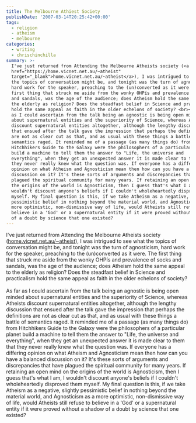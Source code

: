 ```yaml
---
title: The Melbourne Athiest Society
publishDate: '2007-03-14T20:25:42+00:00'
tags:
  - religion
  - atheism
  - melbourne
categories:
  - writing
  - chrischinchilla
summary: >-
  I've just returned from Attending the Melbourne Atheists society (<a
  href="https://home.vicnet.net.au/~atheist"
  target="_blank">home.vicnet.net.au/~atheist</a>), I was intrigued to see what
  the topics of conversation might be, and tonight was the turn of agnosticism,
  hard work for the speaker, preaching to the (un)converted as it were. The
  first thing that struck me aside from the wonky OHPís and prevalence of socks
  and sandals, was the age of the audience; does Atheism hold the same appeal to
  the elderly as religion? Does the steadfast belief in Science and practicalism
  hold the same appeal as faith in the older echelons of society? <br><br>As far
  as I could ascertain from the talk being an agnostic is being open minded
  about supernatural entities and the superiority of Science, whereas Atheists
  discount supernatural entities altogether, although the lengthy discussion
  that ensued after the talk gave the impression that perhaps the definitions
  are not as clear cut as that, and as usual with these things a battle of
  semantics raged. It reminded me of a passage (as many things do) from
  Hitchhikers Guide to the Galaxy were the philosophers of a particular planet
  build a machine to tell them the answer to "Life, the universe and
  everything", when they get an unexpected answer it is made clear to them that
  they never really knew what the question was. If everyone has a differing
  opinion on what Atheism and Agnosticism mean then how can you have a balanced
  discussion on it? It's these sorts of arguments and discrepancies that have
  plagued the spiritual community for many years. If retaining an open mind on
  the origins of the world is Agnosticism, then I guess that's what I am, I
  wouldn't discount anyone's beliefs if I couldn't wholeheartedly disproved them
  myself. My final question is this, if we take Atheism as a negative, slightly
  pessimistic belief in nothing beyond the material world, and Agnosticism as a
  more optimistic, non-dismissive way of life, would Atheists still refuse to
  believe in a 'God' or a supernatural entity if it were proved without a shadow
  of a doubt by science that one existed?
---
```


I've just returned from Attending the Melbourne Atheists society (<a href="https://home.vicnet.net.au/~atheist" target="_blank">home.vicnet.net.au/~atheist</a>), I was intrigued to see what the topics of conversation might be, and tonight was the turn of agnosticism, hard work for the speaker, preaching to the (un)converted as it were. The first thing that struck me aside from the wonky OHPís and prevalence of socks and sandals, was the age of the audience; does Atheism hold the same appeal to the elderly as religion? Does the steadfast belief in Science and practicalism hold the same appeal as faith in the older echelons of society? <br><br>As far as I could ascertain from the talk being an agnostic is being open minded about supernatural entities and the superiority of Science, whereas Atheists discount supernatural entities altogether, although the lengthy discussion that ensued after the talk gave the impression that perhaps the definitions are not as clear cut as that, and as usual with these things a battle of semantics raged. It reminded me of a passage (as many things do) from Hitchhikers Guide to the Galaxy were the philosophers of a particular planet build a machine to tell them the answer to "Life, the universe and everything", when they get an unexpected answer it is made clear to them that they never really knew what the question was. If everyone has a differing opinion on what Atheism and Agnosticism mean then how can you have a balanced discussion on it? It's these sorts of arguments and discrepancies that have plagued the spiritual community for many years. If retaining an open mind on the origins of the world is Agnosticism, then I guess that's what I am, I wouldn't discount anyone's beliefs if I couldn't wholeheartedly disproved them myself. My final question is this, if we take Atheism as a negative, slightly pessimistic belief in nothing beyond the material world, and Agnosticism as a more optimistic, non-dismissive way of life, would Atheists still refuse to believe in a 'God' or a supernatural entity if it were proved without a shadow of a doubt by science that one existed?
